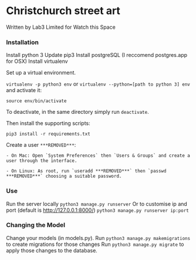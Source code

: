 # Christchurch street art

Written by Lab3 Limited for Watch this Space

### Installation
Install python 3
Update pip3
Install postgreSQL (I reccomend postgres.app for OSX)
Install virtualenv

Set up a virtual environment.

`virtualenv -p python3 env`
or
`virtualenv --python=[path to python 3] env`
and activate it:

`source env/bin/activate`

To deactivate, in the same directory simply run `deactivate`.

Then install the supporting scripts:

`pip3 install -r requirements.txt`

Create a user `***REMOVED***`:

	- On Mac: Open `System Preferences` then `Users & Groups` and create a user through the interface.

	- On Linux: As root, run `useradd ***REMOVED***` then `passwd ***REMOVED***` choosing a suitable password.


### Use

Run the server locally
`python3 manage.py runserver`
Or to customise ip and port (default is http://127.0.0.1:8000/)
`python3 manage.py runserver ip:port`

### Changing the Model

Change your models (in models.py).
Run `python3 manage.py makemigrations` to create migrations for those changes
Run `python3 manage.py migrate` to apply those changes to the database.